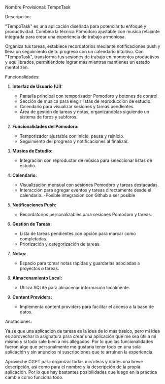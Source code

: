Nombre Provisional: TempoTask

Descripción:

"TempoTask" es una aplicación diseñada para potenciar tu enfoque y productividad. Combina la técnica Pomodoro ajustable con musica relajante integrada para crear una experiencia de trabajo armoniosa. 

Organiza tus tareas, establece recordatorios mediante notificaciones push y lleva un seguimiento de tu progreso con un calendario intuitivo. Con "TempoTask", transforma tus sesiones de trabajo en momentos productivos y equilibrados, permitiéndote lograr más mientras mantienes un estado mental zen.

Funcionalidades:

1. **Interfaz de Usuario (UI):**
   - Pantalla principal con temporizador Pomodoro y botones de control.
   - Sección de música para elegir listas de reproducción de estudio.
   - Calendario para visualizar sesiones y tareas pendientes.
   - Área de gestión de tareas y notas, organizandolas siguiendo un sistema de foros y subforos.

2. **Funcionalidades del Pomodoro:**
   - Temporizador ajustable con inicio, pausa y reinicio.
   - Seguimiento del progreso y notificaciones al finalizar.

3. **Música de Estudio:**
   - Integración con reproductor de música para seleccionar listas de estudio.

4. **Calendario:**
   - Visualización mensual con sesiones Pomodoro y tareas destacadas.
   - Interacción para agregar eventos y tareas directamente desde el calendario.
-Posible integracion con Github a ser posible

5. **Notificaciones Push:**
   - Recordatorios personalizables para sesiones Pomodoro y tareas.

6. **Gestión de Tareas:**
   - Lista de tareas pendientes con opción para marcar como completadas.
   - Priorización y categorización de tareas.

7. **Notas:**
   - Espacio para tomar notas rápidas y guardarlas asociadas a proyectos o tareas.

8. **Almacenamiento Local:**
   - Utiliza SQLite para almacenar información localmente.

9. **Content Providers:**
   - Implementa content providers para facilitar el acceso a la base de datos.


Anotaciones:

Ya se que una aplicación de tareas es la idea de lo más basico, pero mi idea es aprovechar la asignatura para crear una aplicación qué me sea útil a mi mismo y si todo sale bien a mis allegados. Por lo que las funcionalidades fueron algo que personalmente me gustaria tener todo en una sola aplicación y sin anuncios ni suscripciones que te arruinen la experiencia.

Aproveche CGPT para organizar todas mis ideas y darles una breve descripción, asi como para el nombre y la descripción de la propia aplicación. Por lo que hay bastantes posibilidades que luego en la práctica cambie como funciona todo.
